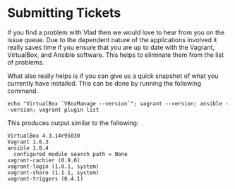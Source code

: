<h1>Submitting Tickets</h1>

If you find a problem with Vlad then we would love to hear from you on the issue queue. Due to the dependent nature of the applications involved it really saves time if you ensure that you are up to date with the Vagrant, VirtualBox, and Ansible software. This helps to eliminate them from the list of problems.

What also really helps is if you can give us a quick snapshot of what you currently have installed. This can be done by running the following command.

    echo "VirtualBox `VBoxManage --version`"; vagrant --version; ansible --version; vagrant plugin list

This produces output similar to the following:

    VirtualBox 4.3.14r95030
    Vagrant 1.6.3
    ansible 1.8.4
      configured module search path = None
    vagrant-cachier (0.9.0)
    vagrant-login (1.0.1, system)
    vagrant-share (1.1.1, system)
    vagrant-triggers (0.4.1)
